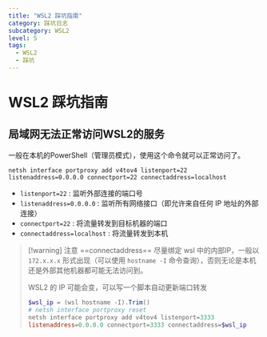```yaml
---
title: "WSL2 踩坑指南"
category: 踩坑日志
subcategory: WSL2
level: 5
tags:
  - WSL2
  - 踩坑
---
```


# WSL2 踩坑指南

## 局域网无法正常访问WSL2的服务

一般在本机的PowerShell（管理员模式），使用这个命令就可以正常访问了。

`netsh interface portproxy add v4tov4 listenport=22 listenaddress=0.0.0.0 connectport=22 connectaddress=localhost`

- `listenport=22` : 监听外部连接的端口号
- `listenaddress=0.0.0.0` : 监听所有网络接口（即允许来自任何 IP 地址的外部连接）
- `connectport=22` : 将流量转发到目标机器的端口
- `connectaddress=localhost` : 将流量转发到本机

> [!warning] 注意
> ==connectaddress== 尽量绑定 wsl 中的内部IP，一般以 `172.x.x.x` 形式出现（可以使用 `hostname -I` 命令查询），否则无论是本机还是外部其他机器都可能无法访问到。
> 
> WSL2 的 IP 可能会变，可以写一个脚本自动更新端口转发
> 
> ```powershell
> $wsl_ip = (wsl hostname -I).Trim()
> # netsh interface portproxy reset
> netsh interface portproxy add v4tov4 listenport=3333
> listenaddress=0.0.0.0 connectport=3333 connectaddress=$wsl_ip
> ```